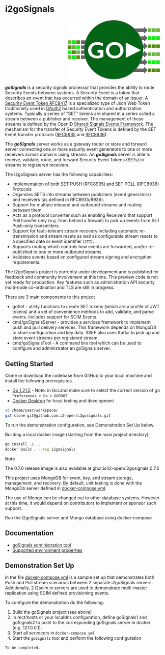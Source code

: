 # i2goSignals

<div style="text-align: right"><img src="media/GoSignals-msgs.png" title="GoSignals-Msgs" width=300  alt="i2GoSignals!"/></div>

**_goSignals_** is a security signals processor that provides the ability to route Security Events between systems.
A Security Event is a token that describes an event that has occurred within the domain of an issuer. A 
[Security Event Token RFC8417](https://www.rfc-editor.org/rfc/rfc8417) is a specialized type of Json Web Token 
traditionally used in [OAuth2](https://www.rfc-editor.org/rfc/rfc6749) based authentication and authorization systems. Typically a series of "SET" tokens
are shared in a series called a stream between a publisher and receiver. The management of these streams is defined by
the OpenID [Shared Signals Events Framework](https://openid.net/specs/openid-sharedsignals-framework-1_0-02.html).  The mechanism for the transfer of Security Event Tokens is defined
by the SET Event transfer protocols ([RFC8935](https://www.rfc-editor.org/rfc/rfc8935) and [RFC8936](https://www.rfc-editor.org/rfc/rfc8936)). 

The **_goSignals_** server works as a gateway router or store and forward server connecting one or more security 
event generators to one or more receivers across domains using streams. An **_goSignals_** server is able to receive, 
validate, route, and forward Security Event Tokens (SETs) in streams to registered receivers.

The i2goSignals server has the following capabilities:
* Implementation of both SET PUSH (RFC8935) and SET POLL (RFC8936) Protocols
* Organizes SETS into streams between publishers (event generators) and receivers (as defined in RFC8935/8936). 
* Support for multiple inbound and outbound streams and routing between them
* Acts as a protocol converter such as enabling Receivers that support Poll transfer only (e.g. from behind a firewall) to pick up events from SET Push-only transmitters.
* Support for fault-tolerant stream recovery including automatic re-transmission and stream resets as well as configurable stream resets to a specified date or event identifier (`JTI`).
* Supports routing which controls how events are forwarded, and/or re-published to one or more outbound streams
* Validates events based on configured stream signing and encryption requirements.

The i2goSignals project is currently under development and is published for feedback and community involvement at this time.  This 
preview code is not yet ready for production. Key features such as administration API security, multi-node co-ordination and TLS are still in progress.

There are 3 main components to this project
* goSet - utility functions to create SET tokens (which are a profile of JWT tokens) and a set of convenience methods to add, validate, and parse events. Includes support for SCIM Events.
* cmd/goSignalsServer - provides a services framework to implement push and pull delivery services. This framework depends on MongoDB to store configuration and key data. SSEF also uses Kafka to pick up and store event streams per registered stream.
* cmd/goSignalsTool - A command line tool which can be used to configure and administrator an goSignals server.

## Getting Started

Clone or download the codebase from GitHub to your local machine and install the following prerequisites.

* [Go 1.21.5](https://go.dev) - Note: in GoLand make sure to select the correct version of go `Preferences > Go > GOROOT`.
* [Docker Desktop](https://www.docker.com/products/docker-desktop) for local testing and development

```bash
cd /home/user/workspace/
git clone git@github.com:i2-open/i2gosignals.git
```
To run the demonstration configuration, see Demonstration Set Up below.


Building a local docker image (starting from the main project directory):
```bash
go install ./...
docker build . --tag i2gosignals
```
> [!NOTE] 
> The 0.7.0 release image is also available at ghcr.io/i2-open/i2gosignals:0.7.0

This project uses MongoDB for event, key, and stream storage, management, and recovery. By default, unit testing is done with the MongoDb server defined in [docker-compose.yml](docker-compose.yml).

The use of Mongo can be changed out to other database systems. However at this time, it would depend on contributors to implement or sponsor such support.

Run the i2goSignals server and Mongo database using docker-compose

## Documentation
* [goSignals administration tool](docs/gosignals_tool.md)
* [Supported environment properties](docs/configuration_properties.md)


## Demonstration Set Up
in the file [docker-compose.yml](docker-compose.yml) is a sample set up that demonstrates both Push and Pull stream scenarios between 2 separate i2goSignals
servers. Additionally, 2 i2scim.io servers are used to demonstrate multi-master replication using SCIM defined provisioning events.

To configure the demonstration do the following:
1. Build the goSignals project (see above)
2. In /ect/hosts or your localdns configuration, define goSignals1 and goSignals2 to point to the corresponding goSignals server in docker (e.g. 127.0.0.1).
3. Start all servocers in `docker-compose.yml`
4. Start the `goSignals` tool and perform the following configuration
```bash
To be completed.
```